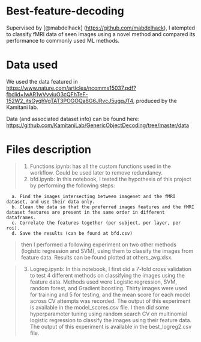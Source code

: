 # Best-feature-decoding
Supervised by [@mabdelhack] (https://github.com/mabdelhack), I atempted to classify fMRI data of seen images using a novel method and compared its performance to commonly used ML methods.

# Data used
We used the data featured in https://www.nature.com/articles/ncomms15037.pdf?fbclid=IwAR1wVvviuO3cQFhTeF-152W2_itsGyqhVgTAT3POGOQa8G6JRvcJ5ugqJT4, produced by the Kamitani lab. 

Data (and associated dataset info) can be found here: https://github.com/KamitaniLab/GenericObjectDecoding/tree/master/data

# Files description

> 1. Functions.ipynb: has all the custom functions used in the workflow. Could be used later to remove redundancy.
> 2. bfd.ipynb: 
  In this notebook, I tested the hypothesis of this project by performing the following steps:
  
      a. Find the images intersecting between imagenet and the fMRI dataset, and use their data only.
      b. Clean the data so that the preferred images features and the fMRI dataset features are present in the same order in different dataframes.
      c. Correlate the features together (per subject, per layer, per roi).
      d. Save the results (can be found at bfd.csv)
      
> then I performed a following experiment on two other methods (logistic regression and SVM), using them to classify the images from feature data. Results can be found
 plotted at others_avg.xlsx.
      
> 3. Logreg.ipynb: In this notebook, I first did a 7-fold cross validation to test 4 different methods on classifying the images using the feature data. Methods used were Logistic regression, SVM, random forest, and Gradient boosting. Thirty images were used for training and 5 for testing, and the mean score for each model across CV attempts was recorded. The output of this experiment is available in the model_scores.csv file. I then did some hyperparameter tuning using random search CV on multinomial logistic regression to classify the images using their feature data. The output of this experiment is available in the best_logreg2.csv file.
